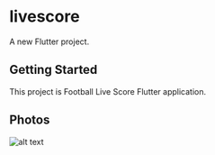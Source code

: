 # livescore

A new Flutter project.

## Getting Started

This project is Football Live Score Flutter application.

## Photos
![alt text](https://i.ibb.co/4mTsz2Z/score-google.png) 
 

